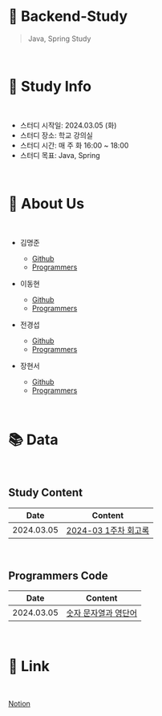 # 📖 Backend-Study
> Java, Spring Study

<br>

# 📜 Study Info

<br>

* 스터디 시작일: 2024.03.05 (화)
* 스터디 장소: 학교 강의실
* 스터디 시간: 매 주 화 16:00 ~ 18:00
* 스터디 목표: Java, Spring

<br>

# 🙌 About Us

<br>

* 김명준
    * [Github](https://github.com/Mangjun)
    * [Programmers]()

* 이동현
    * [Github](https://github.com/LEEDDONG)
    * [Programmers]()

* 전경섭
    * [Github]()
    * [Programmers]()

* 장현서
    * [Github](https://github.com/hhhnseo)
    * [Programmers]()

<br>

# 📚 Data

<br>

## Study Content
| Date | Content |
| --- | --- |
| 2024.03.05 | [2024-03 1주차 회고록](https://github.com/Mangjun/Backend-Study/blob/main/StudyContent/24%EB%85%84_03%EC%9B%94_1%EC%A3%BC%EC%B0%A8_%ED%9A%8C%EA%B3%A0%EB%A1%9D.pdf) |

<br>

## Programmers Code
| Date | Content |
| --- | --- |
| 2024.03.05 | [숫자 문자열과 영단어](https://github.com/Mangjun/Backend-Study/tree/main/ProgrammersCode/2024-03-05) |

<br>

# 🔗 Link

<br>

[Notion](https://mellow-romano-a83.notion.site/Study-a5f6ddfb1cac4bb8bc340443494026e5?pvs=4)
